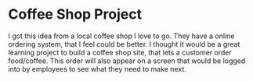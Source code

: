 # Coffee Shop Project

I got this idea from a local coffee shop I love to go. They have a online ordering system, that I feel could be better. I thought it would be a great learning project to build a coffee shop site, that lets a customer order food/coffee. This order will also appear on a screen that would be logged into by employees to see what they need to make next.
